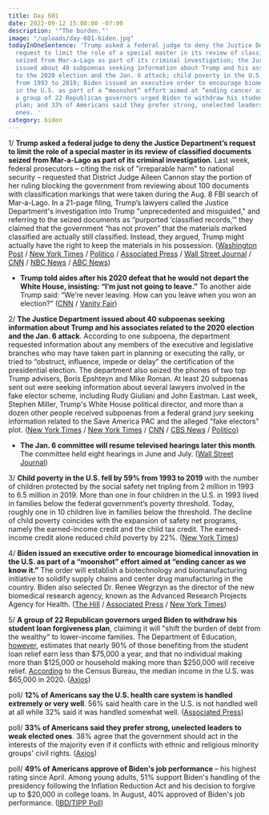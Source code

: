 ```yaml
---
title: Day 601
date: 2022-09-12 15:00:00 -07:00
description: '"The burden."'
image: "/uploads/day-601-biden.jpg"
todayInOneSentence: 'Trump asked a federal judge to deny the Justice Department’s
  request to limit the role of a special master in its review of classified documents
  seized from Mar-a-Lago as part of its criminal investigation; the Justice Department
  issued about 40 subpoenas seeking information about Trump and his associates related
  to the 2020 election and the Jan. 6 attack; child poverty in the U.S. fell by 59%
  from 1993 to 2019; Biden issued an executive order to encourage biomedical innovation
  in the U.S. as part of a “moonshot” effort aimed at “ending cancer as we know it”;
  a group of 22 Republican governors urged Biden to withdraw his student loan forgiveness
  plan; and 33% of Americans said they prefer strong, unelected leaders to weak elected
  ones. '
category: biden
---
```


1/ **Trump asked a federal judge to deny the Justice Department’s request to limit the role of a special master in its review of classified documents seized from Mar-a-Lago as part of its criminal investigation**. Last week, federal prosecutors – citing the risk of "irreparable harm" to national security – requested that District Judge Aileen Cannon stay the portion of her ruling blocking the government from reviewing about 100 documents with classification markings that were taken during the Aug. 8 FBI search of Mar-a-Lago. In a 21-page filing, Trump’s lawyers called the Justice Department's investigation into Trump "unprecedented and misguided," and  referring to the seized documents as “purported ‘classified records,’” they claimed that the government “has not proven” that the materials marked classified are actually still classified. Instead, they argued, Trump might actually have the right to keep the materials in his possession. ([Washington Post](https://www.washingtonpost.com/national-security/2022/09/12/trump-classified-special-master/) / [New York Times](https://www.nytimes.com/2022/09/12/us/politics/trump-doj-special-master.html) / [Politico](https://www.politico.com/news/2022/09/12/trump-fights-back-against-doj-in-dispute-over-classified-records-00056129) / [Associated Press](https://apnews.com/article/donald-trump-mar-a-lago-criminal-investigations-government-and-politics-4400379ff118bdaf16ffd7a51bb2c4e9) / [Wall Street Journal](https://www.wsj.com/articles/trump-lawyers-to-address-dojs-bid-to-review-classified-documents-11662980400?mod=djemalertNEWS) / [CNN](https://www.cnn.com/2022/09/12/politics/trump-filing/index.html) / [NBC News](https://www.nbcnews.com/politics/justice-department/trump-asks-judge-block-doj-viewing-classified-records-seized-mar-lago-rcna47288) / [ABC News](https://abcnews.go.com/Politics/trump-legal-team-responds-justice-department-mar-lago/story?id=89744700))

* **Trump told aides after his 2020 defeat that he would not depart the White House, insisting: “I’m just not going to leave.”** To another aide Trump said: “We’re never leaving. How can you leave when you won an election?” ([CNN](https://www.cnn.com/2022/09/12/politics/trump-vowed-to-stay-in-white-house-haberman-book/index.html) / [Vanity Fair](https://www.vanityfair.com/news/2022/09/donald-trump-white-house-maggie-haberman-confidence-man))

2/ **The Justice Department issued about 40 subpoenas seeking information about Trump and his associates related to the 2020 election and the Jan. 6 attack**. According to one subpoena, the department requested information about any members of the executive and legislative branches who may have taken part in planning or executing the rally, or tried to “obstruct, influence, impede or delay” the certification of the presidential election. The department also seized the phones of two top Trump advisers, Boris Epshteyn and Mike Roman. At least 20 subpoenas sent out were seeking information about several lawyers involved in the fake elector scheme, including Rudy Giuliani and John Eastman. Last week, Stephen Miller, Trump's White House political director, and more than a dozen other people received subpoenas from a federal grand jury seeking information related to the Save America PAC and the alleged "fake electors" plot. ([New York Times](https://www.nytimes.com/2022/09/12/us/politics/trump-aides-jan-6-doj.html) / [New York Times](https://www.nytimes.com/2022/09/09/us/politics/jan-6-trump-political-aides-subpoena.html) / [CNN](https://www.cnn.com/2022/09/10/politics/miller-save-america-pac-federal-grand-jury-january-6/index.html) / [CBS News](https://www.cbsnews.com/news/donald-trump-associates-subpoenaed-justice-department-investigation-january-6-capitol-riot/) / [Politico](https://www.politico.com/news/2022/09/12/jan-6-questions-endgame-00055976))

* **The Jan. 6 committee will resume televised hearings later this month**. The committee held eight hearings in June and July. ([Wall Street Journal](https://www.wsj.com/articles/jan-6-panel-to-restart-hearings-as-house-returns-to-work-11662814801?mod=politics_lead_pos13))

3/ **Child poverty in the U.S. fell by 59% from 1993 to 2019** with the number of children protected by the social safety net tripling from 2 million in 1993 to 6.5 million in 2019. More than one in four children in the U.S. in 1993 lived in families below the federal government’s poverty threshold. Today, roughly one in 10 children live in families below the threshold. The decline of child poverty coincides with the expansion of safety net programs, namely the earned-income credit and the child tax credit. The earned-income credit alone reduced child poverty by 22%. ([New York Times](https://www.nytimes.com/2022/09/11/us/politics/child-poverty-analysis-safety-net.html))

4/ **Biden issued an executive order to encourage biomedical innovation in the U.S. as part of a “moonshot” effort aimed at “ending cancer as we know it.”** The order will establish a biotechnology and biomanufacturing initiative to solidify supply chains and center drug manufacturing in the country. Biden also selected Dr. Renee Wegrzyn as the director of the new biomedical research agency, known as the Advanced Research Projects Agency for Health. ([The Hill](https://thehill.com/homenews/administration/3638371-biden-to-sign-executive-order-as-part-of-update-on-cancer-moonshot/) / [Associated Press](https://apnews.com/article/biden-health-diagnostic-tests-john-f-kennedy-presidential-library-and-museum-government-politics-6bc8183548cd46545f4141cfa6fe4630) / [New York Times](https://www.nytimes.com/2022/09/12/us/politics/biden-cancer-arpa-h.html))

5/ **A group of 22 Republican governors urged Biden to withdraw his student loan forgiveness plan**, claiming it will "shift the burden of debt from the wealthy" to lower-income families. The Department of Education, [however](https://www.whitehouse.gov/briefing-room/statements-releases/2022/08/24/fact-sheet-president-biden-announces-student-loan-relief-for-borrowers-who-need-it-most/?stream=top), estimates that nearly 90% of those benefiting from the student loan relief earn less than $75,000 a year, and that no individual making more than $125,000 or household making more than $250,000 will receive relief. [According](https://www.census.gov/library/publications/2021/demo/p60-273.html) to the Census Bureau, the median income in the U.S. was $65,000 in 2020. ([Axios](https://www.axios.com/2022/09/12/biden-student-loan-gop-governors))

poll/ **12% of Americans say the U.S. health care system is handled extremely or very well**. 56% said health care in the U.S. is not handled well at all while 32% said it was handled somewhat well. ([Associated Press](https://apnews.com/article/covid-health-medication-prescription-drug-costs-drugs-63b342945f9b6ab3ce0ed3920deb935a))

poll/ **33% of Americans said they prefer strong, unelected leaders to weak elected ones**. 38% agree that the government should act in the interests of the majority even if it conflicts with ethnic and religious minority groups' civil rights. ([Axios](https://www.axios.com/2022/09/12/two-americas-index-democracy))

poll/ **49% of Americans approve of Biden's job performance** – his highest rating since April. Among young adults, 51% support Biden's handling of the presidency following the Inflation Reduction Act and his decision to forgive up to $20,000 in college loans. In August, 40% approved of Biden's job performance. ([IBD/TIPP Poll](https://www.investors.com/politics/biden-approval-rating-gets-big-bounce-from-young-americans/))